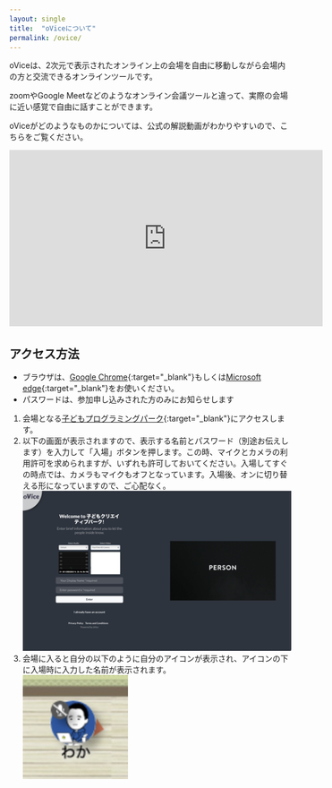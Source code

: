 ```yaml
---
layout: single
title:  "oViceについて"
permalink: /ovice/
---
```

oViceは、2次元で表示されたオンライン上の会場を自由に移動しながら会場内の方と交流できるオンラインツールです。

zoomやGoogle Meetなどのようなオンライン会議ツールと違って、実際の会場に近い感覚で自由に話すことができます。

oViceがどのようなものかについては、公式の解説動画がわかりやすいので、こちらをご覧ください。

<iframe width="560" height="315" src="https://www.youtube.com/embed/w3hPpqRnz8w" title="YouTube video player" frameborder="0" allow="accelerometer; autoplay; clipboard-write; encrypted-media; gyroscope; picture-in-picture" allowfullscreen></iframe>

## アクセス方法
- ブラウザは、[Google Chrome](){:target="_blank"}もしくは[Microsoft edge](){:target="_blank"}をお使いください。
- パスワードは、参加申し込みされた方のみにお知らせします

1. 会場となる[子どもプログラミングパーク](){:target="_blank"}にアクセスします。
2. 以下の画面が表示されますので、表示する名前とパスワード（別途お伝えします）を入力して「入場」ボタンを押します。この時、マイクとカメラの利用許可を求められますが、いずれも許可しておいてください。入場してすぐの時点では、カメラもマイクもオフとなっています。入場後、オンに切り替える形になっていますので、ご心配なく。  
![入場口](/assets/images/ovice/entry.png)
3. 会場に入ると自分の以下のように自分のアイコンが表示され、アイコンの下に入場時に入力した名前が表示されます。  
![アイコン](/assets/images/ovice/icon.png)





